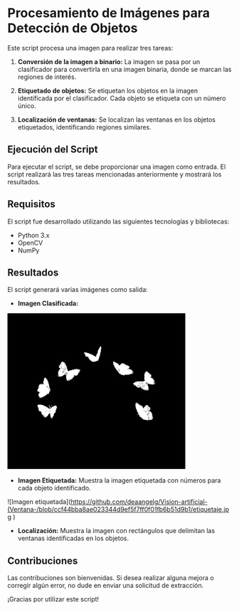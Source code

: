 

# Procesamiento de Imágenes para Detección de Objetos

Este script procesa una imagen para realizar tres tareas:

1. **Conversión de la imagen a binario:** La imagen se pasa por un clasificador para convertirla en una imagen binaria, donde se marcan las regiones de interés.

2. **Etiquetado de objetos:** Se etiquetan los objetos en la imagen identificada por el clasificador. Cada objeto se etiqueta con un número único.

3. **Localización de ventanas:** Se localizan las ventanas en los objetos etiquetados, identificando regiones similares.

## Ejecución del Script

Para ejecutar el script, se debe proporcionar una imagen como entrada. El script realizará las tres tareas mencionadas anteriormente y mostrará los resultados.


## Requisitos

El script fue desarrollado utilizando las siguientes tecnologías y bibliotecas:

- Python 3.x
- OpenCV
- NumPy

## Resultados

El script generará varias imágenes como salida:

- **Imagen Clasificada:**
  
![Imagen clasificada](https://github.com/deaangelg/Vision-artificial-Ventana-/blob/89b21c22c370f0aa2d8b1e4be7e113708dba2f50/clasificada.jpg)
- **Imagen Etiquetada:** Muestra la imagen etiquetada con números para cada objeto identificado.

![Imagen etiquetada](https://github.com/deaangelg/Vision-artificial-(Ventana-/blob/ccf44bba8ae023344d9ef5f7ff0f01fb6b51d9b1/etiquetaje.jpg )
- **Localización:** Muestra la imagen con rectángulos que delimitan las ventanas identificadas en los objetos.

## Contribuciones

Las contribuciones son bienvenidas. Si desea realizar alguna mejora o corregir algún error, no dude en enviar una solicitud de extracción.

¡Gracias por utilizar este script!




